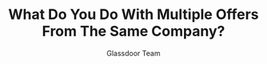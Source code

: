 ---
title: What Do You Do With Multiple Offers From The Same Company?
publication: glassdoor
article_url: https://www.glassdoor.com/blog/multiple-offers/
author: Glassdoor Team
publication_date: 01-29-2020
---